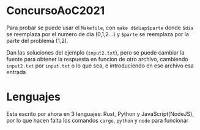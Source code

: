 # ConcursoAoC2021
Para probar se puede usar el `Makefile`, con
`make d$diap$parte` donde `$dia` se reemplaza por el numero de dia (0,1,2...) y `$parte` se reemplaza por la parte del problema (1,2).

Dan las soluciones del ejemplo (`input2.txt`), pero se puede cambiar la fuente para obtener la respuesta en funcion de otro archivo, cambiendo `input2.txt` por `input.txt` o lo que sea, e introduciendo en ese archivo esa entrada
# Lenguajes
Esta escrito por ahora en 3 lenguajes: Rust, Python y JavaScript(NodeJS),
por lo que hacen falta los comandos `cargo`, `python` y `node` para funcionar
